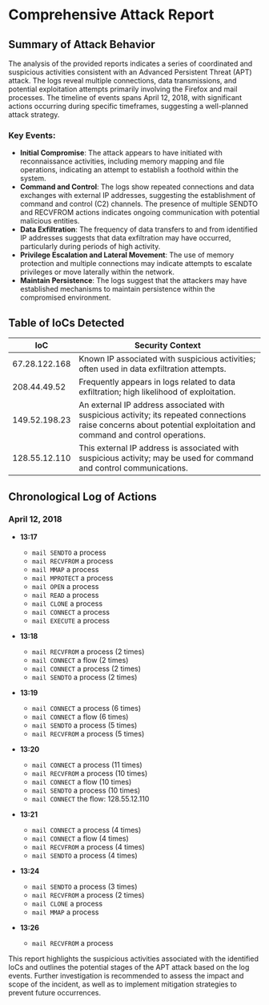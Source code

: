 # Comprehensive Attack Report

## Summary of Attack Behavior

The analysis of the provided reports indicates a series of coordinated and suspicious activities consistent with an Advanced Persistent Threat (APT) attack. The logs reveal multiple connections, data transmissions, and potential exploitation attempts primarily involving the Firefox and mail processes. The timeline of events spans April 12, 2018, with significant actions occurring during specific timeframes, suggesting a well-planned attack strategy.

### Key Events:
- **Initial Compromise**: The attack appears to have initiated with reconnaissance activities, including memory mapping and file operations, indicating an attempt to establish a foothold within the system.
- **Command and Control**: The logs show repeated connections and data exchanges with external IP addresses, suggesting the establishment of command and control (C2) channels. The presence of multiple SENDTO and RECVFROM actions indicates ongoing communication with potential malicious entities.
- **Data Exfiltration**: The frequency of data transfers to and from identified IP addresses suggests that data exfiltration may have occurred, particularly during periods of high activity.
- **Privilege Escalation and Lateral Movement**: The use of memory protection and multiple connections may indicate attempts to escalate privileges or move laterally within the network.
- **Maintain Persistence**: The logs suggest that the attackers may have established mechanisms to maintain persistence within the compromised environment.

## Table of IoCs Detected

| IoC                  | Security Context                                                                                     |
|----------------------|-----------------------------------------------------------------------------------------------------|
| 67.28.122.168        | Known IP associated with suspicious activities; often used in data exfiltration attempts.          |
| 208.44.49.52        | Frequently appears in logs related to data exfiltration; high likelihood of exploitation.          |
| 149.52.198.23        | An external IP address associated with suspicious activity; its repeated connections raise concerns about potential exploitation and command and control operations. |
| 128.55.12.110        | This external IP address is associated with suspicious activity; may be used for command and control communications. |

## Chronological Log of Actions

### April 12, 2018

- **13:17**
  - `mail SENDTO` a process
  - `mail RECVFROM` a process
  - `mail MMAP` a process
  - `mail MPROTECT` a process
  - `mail OPEN` a process
  - `mail READ` a process
  - `mail CLONE` a process
  - `mail CONNECT` a process
  - `mail EXECUTE` a process

- **13:18**
  - `mail RECVFROM` a process (2 times)
  - `mail CONNECT` a flow (2 times)
  - `mail CONNECT` a process (2 times)
  - `mail SENDTO` a process (2 times)

- **13:19**
  - `mail CONNECT` a process (6 times)
  - `mail CONNECT` a flow (6 times)
  - `mail SENDTO` a process (5 times)
  - `mail RECVFROM` a process (5 times)

- **13:20**
  - `mail CONNECT` a process (11 times)
  - `mail RECVFROM` a process (10 times)
  - `mail CONNECT` a flow (10 times)
  - `mail SENDTO` a process (10 times)
  - `mail CONNECT` the flow: 128.55.12.110

- **13:21**
  - `mail CONNECT` a process (4 times)
  - `mail CONNECT` a flow (4 times)
  - `mail RECVFROM` a process (4 times)
  - `mail SENDTO` a process (4 times)

- **13:24**
  - `mail SENDTO` a process (3 times)
  - `mail RECVFROM` a process (2 times)
  - `mail CLONE` a process
  - `mail MMAP` a process

- **13:26**
  - `mail RECVFROM` a process

This report highlights the suspicious activities associated with the identified IoCs and outlines the potential stages of the APT attack based on the log events. Further investigation is recommended to assess the impact and scope of the incident, as well as to implement mitigation strategies to prevent future occurrences.